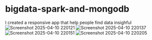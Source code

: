 # bigdata-spark-and-mongodb

I created a responsive app that help people find data insighful 
![Screenshot 2025-04-10 220121](https://github.com/user-attachments/assets/b4109d95-360b-432f-92a8-310128283cc8)
![Screenshot 2025-04-10 220137](https://github.com/user-attachments/assets/ff5582d8-b0ea-4a19-b9e6-0cb50e85d51f)
![Screenshot 2025-04-10 220151](https://github.com/user-attachments/assets/2afea59e-15f0-4f50-b66e-e7431e54e0ce)
![Screenshot 2025-04-10 220205](https://github.com/user-attachments/assets/f08fc3b2-1ddb-41a8-b61e-84b22baa9505)
